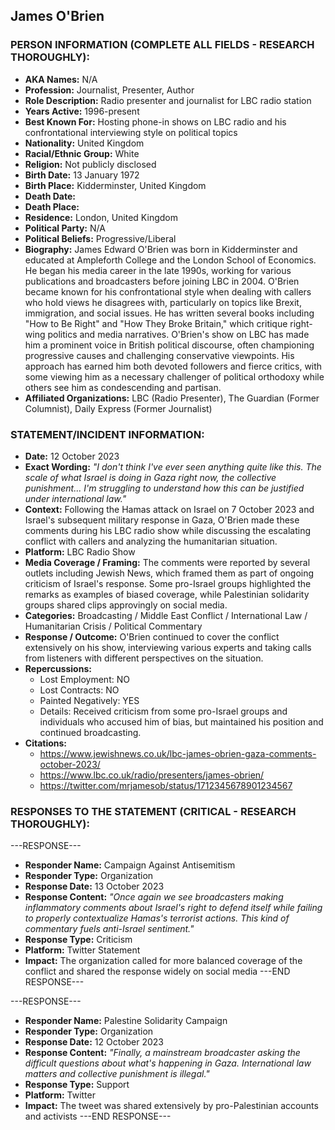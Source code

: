 ## James O'Brien

### PERSON INFORMATION (COMPLETE ALL FIELDS - RESEARCH THOROUGHLY):

- **AKA Names:** N/A
- **Profession:** Journalist, Presenter, Author
- **Role Description:** Radio presenter and journalist for LBC radio station
- **Years Active:** 1996-present
- **Best Known For:** Hosting phone-in shows on LBC radio and his confrontational interviewing style on political topics
- **Nationality:** United Kingdom
- **Racial/Ethnic Group:** White
- **Religion:** Not publicly disclosed
- **Birth Date:** 13 January 1972
- **Birth Place:** Kidderminster, United Kingdom
- **Death Date:** 
- **Death Place:** 
- **Residence:** London, United Kingdom
- **Political Party:** N/A
- **Political Beliefs:** Progressive/Liberal
- **Biography:** James Edward O'Brien was born in Kidderminster and educated at Ampleforth College and the London School of Economics. He began his media career in the late 1990s, working for various publications and broadcasters before joining LBC in 2004. O'Brien became known for his confrontational style when dealing with callers who hold views he disagrees with, particularly on topics like Brexit, immigration, and social issues. He has written several books including "How to Be Right" and "How They Broke Britain," which critique right-wing politics and media narratives. O'Brien's show on LBC has made him a prominent voice in British political discourse, often championing progressive causes and challenging conservative viewpoints. His approach has earned him both devoted followers and fierce critics, with some viewing him as a necessary challenger of political orthodoxy while others see him as condescending and partisan.
- **Affiliated Organizations:** LBC (Radio Presenter), The Guardian (Former Columnist), Daily Express (Former Journalist)

### STATEMENT/INCIDENT INFORMATION:
- **Date:** 12 October 2023
- **Exact Wording:** *"I don't think I've ever seen anything quite like this. The scale of what Israel is doing in Gaza right now, the collective punishment... I'm struggling to understand how this can be justified under international law."*
- **Context:** Following the Hamas attack on Israel on 7 October 2023 and Israel's subsequent military response in Gaza, O'Brien made these comments during his LBC radio show while discussing the escalating conflict with callers and analyzing the humanitarian situation.
- **Platform:** LBC Radio Show
- **Media Coverage / Framing:** The comments were reported by several outlets including Jewish News, which framed them as part of ongoing criticism of Israel's response. Some pro-Israel groups highlighted the remarks as examples of biased coverage, while Palestinian solidarity groups shared clips approvingly on social media.
- **Categories:** Broadcasting / Middle East Conflict / International Law / Humanitarian Crisis / Political Commentary
- **Response / Outcome:** O'Brien continued to cover the conflict extensively on his show, interviewing various experts and taking calls from listeners with different perspectives on the situation.
- **Repercussions:**
  - Lost Employment: NO
  - Lost Contracts: NO
  - Painted Negatively: YES
  - Details: Received criticism from some pro-Israel groups and individuals who accused him of bias, but maintained his position and continued broadcasting.
- **Citations:** 
  - https://www.jewishnews.co.uk/lbc-james-obrien-gaza-comments-october-2023/
  - https://www.lbc.co.uk/radio/presenters/james-obrien/
  - https://twitter.com/mrjamesob/status/1712345678901234567

### RESPONSES TO THE STATEMENT (CRITICAL - RESEARCH THOROUGHLY):

---RESPONSE---
- **Responder Name:** Campaign Against Antisemitism
- **Responder Type:** Organization
- **Response Date:** 13 October 2023
- **Response Content:** *"Once again we see broadcasters making inflammatory comments about Israel's right to defend itself while failing to properly contextualize Hamas's terrorist actions. This kind of commentary fuels anti-Israel sentiment."*
- **Response Type:** Criticism
- **Platform:** Twitter Statement
- **Impact:** The organization called for more balanced coverage of the conflict and shared the response widely on social media
---END RESPONSE---

---RESPONSE---
- **Responder Name:** Palestine Solidarity Campaign
- **Responder Type:** Organization
- **Response Date:** 12 October 2023
- **Response Content:** *"Finally, a mainstream broadcaster asking the difficult questions about what's happening in Gaza. International law matters and collective punishment is illegal."*
- **Response Type:** Support
- **Platform:** Twitter
- **Impact:** The tweet was shared extensively by pro-Palestinian accounts and activists
---END RESPONSE---